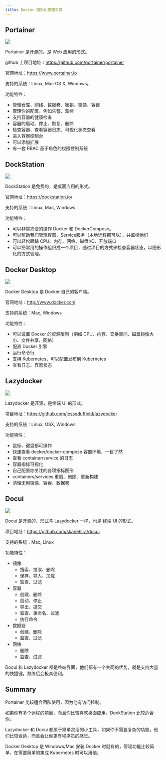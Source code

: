 ```yaml
---
title: Docker 图形化管理工具
---
```


## Portainer

![](/images/dockerManagement1.jpeg)

Portainer 是开源的，是 Web 应用的形式。

github 上项目地址：https://github.com/portainer/portainer

官网地址：https://www.portainer.io

支持的系统：Linux, Mac OS X, Windows。

功能特性：

- 管理仓库、网络、数据卷、密钥、镜像、容器
- 管理你的配置，例如告警、监控
- 支持容器的健康检查
- 容器的启动、停止、恢复、删除
- 检查容器、查看容器日志、可视化状态查看
- 进入容器控制台
- 可以添加扩展
- 有一套 RBAC 基于角色的权限控制系统

## DockStation

![](/images/dockerManagement2.jpeg)

DockStation 是免费的，是桌面应用的形式。

官网地址：https://dockstation.io/

支持的系统：Linux, Mac, Windows

功能特性：

- 可以非常方便的操作 Docker 和 DockerCompose。
- 可以帮助我们管理容器、Service服务（本地远程都可以），并监控他们
- 可以轻松跟踪 CPU、内存、网络、磁盘I/O、开放端口
- 可以把常用的操作组织成一个项目，通过项目的方式来检查容器状态，以图形化的方式管理。

## Docker Desktop

![](/images/dockerManagement3.jpeg)

Docker Desktop 是 Docker 自己的客户端。

官网地址：http://www.docker.com

支持的系统：Mac, Windows

功能特性：

- 可以设置 Docker 的资源限制（例如 CPU、内存、交换空间、磁盘镜像大小、文件共享、网络）
- 配置 Docker 引擎
- 运行命令行
- 支持 Kubernetes，可以配置发布到 Kubernetes
- 查看日志、容器状态

## Lazydocker

![](/images/dockerManagement4.jpeg)

Lazydocker 是开源，是终端 UI 的形式。

项目地址：https://github.com/jesseduffield/lazydocker

支持的系统：Linux, OSX, Windows

功能特性：

- 鼠标、键盘都可操作
- 快速查看 docker/docker-compose 容器环境，一目了然
- 查看 container/service 的日志
- 容器指标可视化
- 自己配置你关注的各项指标图形
- containers/services 重启、删除、重新构建
- 清理无用镜像、容器、数据卷

## Docui

![](/images/dockerManagement5.jpeg)

Docui 是开源的，形式与 Lazydocker 一样，也是 终端 UI 的形式。

项目地址：https://github.com/skanehira/docui

支持的系统：Mac, Linux

功能特性：

- 镜像
  - 搜索、拉取、删除
  - 保存、导入、加载
  - 监查、过滤
- 容器
  - 创建、删除
  - 启动、停止
  - 导出、提交
  - 监查、重命名、过滤
  - 执行命令
- 数据卷
  - 创建、删除
  - 监查、过滤
- 网络
  - 删除
  - 监查、过滤

Docui 和 Lazydocker 都是终端界面，他们都有一个共同的优势，就是支持大量的快捷键，熟练后会极其便利。

## Summary

Portainer 比较适合团队使用，因为他有访问控制。

如果你有多个远程的项目，而且你比较喜欢桌面应用，DockStation 比较适合你。

Lazydocker 和 Docui 都属于简单灵活的小工具，如果你不需要复杂的功能，他们比较合适，而且会让你更有程序员的感觉。

Docker Desktop 是 Windows/Mac 安装 Docker 时就有的，管理功能比较简单，在需要简单的集成 Kubernetes 时可以用他。